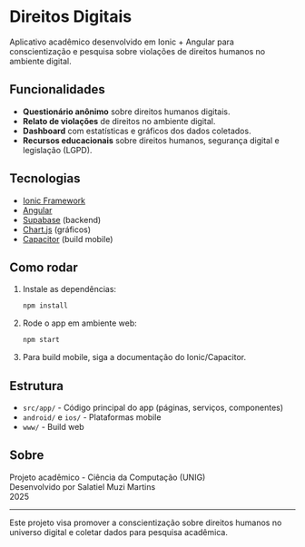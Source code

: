 # Direitos Digitais

Aplicativo acadêmico desenvolvido em Ionic + Angular para conscientização e pesquisa sobre violações de direitos humanos no ambiente digital.

## Funcionalidades

- **Questionário anônimo** sobre direitos humanos digitais.
- **Relato de violações** de direitos no ambiente digital.
- **Dashboard** com estatísticas e gráficos dos dados coletados.
- **Recursos educacionais** sobre direitos humanos, segurança digital e legislação (LGPD).

## Tecnologias

- [Ionic Framework](https://ionicframework.com/)
- [Angular](https://angular.io/)
- [Supabase](https://supabase.com/) (backend)
- [Chart.js](https://www.chartjs.org/) (gráficos)
- [Capacitor](https://capacitorjs.com/) (build mobile)

## Como rodar

1. Instale as dependências:
   ```sh
   npm install
   ```
2. Rode o app em ambiente web:
   ```sh
   npm start
   ```
3. Para build mobile, siga a documentação do Ionic/Capacitor.

## Estrutura

- `src/app/` - Código principal do app (páginas, serviços, componentes)
- `android/` e `ios/` - Plataformas mobile
- `www/` - Build web

## Sobre

Projeto acadêmico - Ciência da Computação (UNIG)  
Desenvolvido por Salatiel Muzi Martins  
2025

---

Este projeto visa promover a conscientização sobre direitos humanos no universo digital e coletar dados para pesquisa acadêmica.